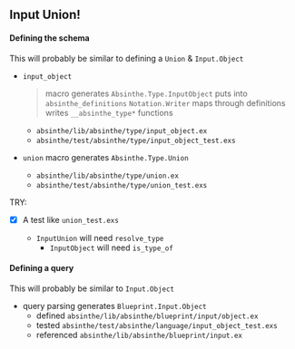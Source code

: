 
## Input Union!


#### Defining the schema

This will probably be similar to defining a `Union` & `Input.Object`

* `input_object`
  > macro generates `Absinthe.Type.InputObject`
  > puts into `absinthe_definitions`
  > `Notation.Writer` maps through definitions writes `__absinthe_type*` functions

  - `absinthe/lib/absinthe/type/input_object.ex`
  - `absinthe/test/absinthe/type/input_object_test.exs`

* `union` macro generates `Absinthe.Type.Union`
  - `absinthe/lib/absinthe/type/union.ex`
  - `absinthe/test/absinthe/type/union_test.exs`

TRY:

* [x] A test like `union_test.exs`

  - `InputUnion` will need `resolve_type`
    - `InputObject` will need `is_type_of`


#### Defining a query

This will probably be similar to `Input.Object`

* query parsing generates `Blueprint.Input.Object`
  - defined `absinthe/lib/absinthe/blueprint/input/object.ex`
  - tested `absinthe/test/absinthe/language/input_object_test.exs`
  - referenced `absinthe/lib/absinthe/blueprint/input.ex`
